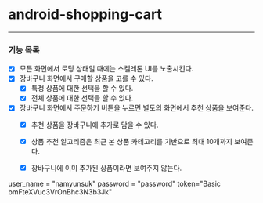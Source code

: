 # android-shopping-cart

---

### 기능 목록

- [x] 모든 화면에서 로딩 상태일 때에는 스켈레톤 UI를 노출시킨다.
- [x] 장바구니 화면에서 구매할 상품을 고를 수 있다.
    - [x] 특정 상품에 대한 선택을 할 수 있다.
    - [x] 전체 상품에 대한 선택을 할 수 있다.
- [X] 장바구니 화면에서 주문하기 버튼을 누르면 별도의 화면에서 추천 상품을 보여준다.
    - [x] 추천 상품을 장바구니에 추가로 담을 수 있다.
    - [x] 상품 추천 알고리즘은 최근 본 상품 카테고리를 기반으로 최대 10개까지 보여준다.
    - [x] 장바구니에 이미 추가된 상품이라면 보여주지 않는다.  
  



user_name = "namyunsuk"
password = "password"
token="Basic bmFteXVuc3VrOnBhc3N3b3Jk"
